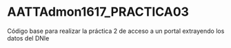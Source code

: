 # AATTAdmon1617_PRACTICA03
Código base para realizar la práctica 2 de acceso a un portal extrayendo los datos del DNIe
